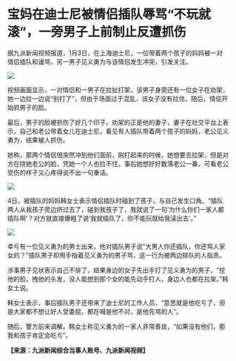 # 宝妈在迪士尼被情侣插队辱骂“不玩就滚”，一旁男子上前制止反遭抓伤

据九派新闻视频报道，1月3日，在上海迪士尼，一位带着两个孩子的妈妈被一对情侣插队和谩骂，另一男子见义勇为与该情侣发生冲突，引发关注。

![](https://inews.gtimg.com/newsapp_bt/0/15593220825/1000)

视频画面显示，一对情侣和一男子在拉扯打架，该男子身旁还有一位女子在劝架，她一边拉一边说“别打了”，但由于场面过于混乱，该女子没有拉住。随后，情侣开始抓男子的脸。

最后，男子的脸被抓伤了好几个印子。劝架的正是他的妻子，妻子在社交平台上表示，自己和老公带着女儿在迪士尼，看见有人插队带着两个孩子的妈妈，老公见义勇为，结果被人抓伤。

她称，那两个情侣很突然冲到他们面前，刚打起来的时候，她想要去拉架，但是对方在挠她老公的脸，凭她一个人也拉不住。事后她想好好数落老公一番，可看老公受伤的样子又心疼得说不出一句重话。

![](https://inews.gtimg.com/newsapp_bt/0/15593220827/1000)

4日，被插队的妈妈韩女士表示情侣插队时碰到了孩子，与自己发生口角。“插队两人从我孩子旁边挤过去了，碰到我孩子了，我就说了一句‘为什么你们一家人都插队啊’？对方就直接爆粗了说‘我就插队了，你不能玩就给我滚出去’。”

![](https://inews.gtimg.com/newsapp_bt/0/15593220832/1000)

幸亏有一位见义勇为的男士出来，他对插队男子说“大男人你还插队，你还骂人家女的？”插队男子却用手指着见义勇为的男子骂，这一行为被两边排队的人指责。

涉事男子见状表示自己不排了，结果身边的女子先出手打了见义勇为的男子，“挖他的脸，拽他的头发，没人能想到那个女的能先动手打人，身边人也都在拉架。”韩女士说。

韩女士表示，事后插队男子还带来了迪士尼的工作人员，“意思就是他吃亏了，但是大家都不想让好人受委屈，都在喊是他不对，是他先骂的人”。

随后，警方前来调解。韩女士称见义勇为的一家人非常善良，“如果没有他们，那我和孩子肯定会吃亏”。

**【来源：九派新闻综合当事人账号、九派新闻视频】**

